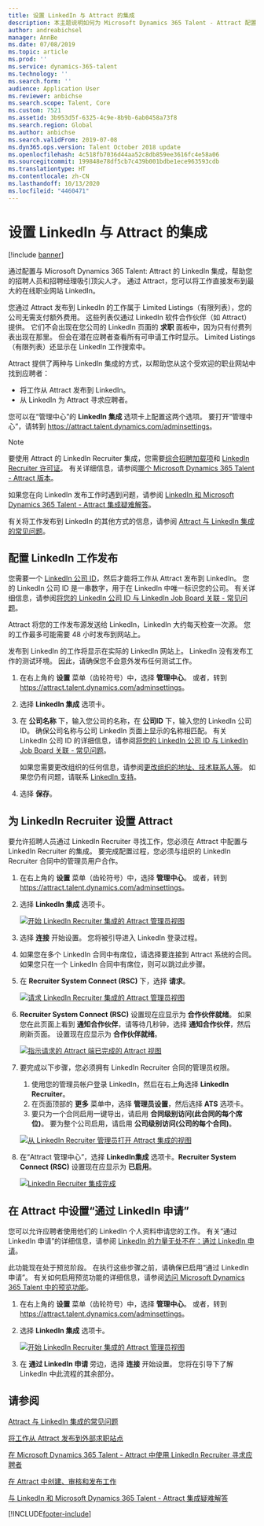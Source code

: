 ```yaml
---
title: 设置 LinkedIn 与 Attract 的集成
description: 本主题说明如何为 Microsoft Dynamics 365 Talent - Attract 配置 LinkedIn 集成，以便您可以轻松地将工作从 Attract 发布到 LinkedIn，并让您的招聘人员可以将他们的招聘信息与应聘者的 LinkedIn 个人资料同步。
author: andreabichsel
manager: AnnBe
ms.date: 07/08/2019
ms.topic: article
ms.prod: ''
ms.service: dynamics-365-talent
ms.technology: ''
ms.search.form: ''
audience: Application User
ms.reviewer: anbichse
ms.search.scope: Talent, Core
ms.custom: 7521
ms.assetid: 3b953d5f-6325-4c9e-8b9b-6ab0458a73f8
ms.search.region: Global
ms.author: anbichse
ms.search.validFrom: 2019-07-08
ms.dyn365.ops.version: Talent October 2018 update
ms.openlocfilehash: 4c518fb7036d44aa52c8db859ee3616fc4e58a06
ms.sourcegitcommit: 199848e78df5cb7c439b001bdbe1ece963593cdb
ms.translationtype: HT
ms.contentlocale: zh-CN
ms.lasthandoff: 10/13/2020
ms.locfileid: "4460471"
---
```

# <a name="set-up-linkedin-integration-with-attract"></a>设置 LinkedIn 与 Attract 的集成

[!include [banner](includes/banner.md)]

通过配置与 Microsoft Dynamics 365 Talent: Attract 的 LinkedIn 集成，帮助您的招聘人员和招聘经理吸引顶尖人才。 通过 Attract，您可以将工作直接发布到最大的在线职业网站 LinkedIn。

您通过 Attract 发布到 LinkedIn 的工作属于 Limited Listings（有限列表），您的公司无需支付额外费用。 这些列表仅通过 LinkedIn 软件合作伙伴（如 Attract）提供。 它们不会出现在您公司的 LinkedIn 页面的 **求职** 面板中，因为只有付费列表出现在那里。 但会在潜在应聘者查看所有可申请工作时显示。 Limited Listings（有限列表）还显示在 LinkedIn 工作搜索中。

Attract 提供了两种与 LinkedIn 集成的方式，以帮助您从这个受欢迎的职业网站中找到应聘者：

- 将工作从 Attract 发布到 LinkedIn。
- 从 LinkedIn 为 Attract 寻求应聘者。

您可以在“管理中心”的 **LinkedIn 集成** 选项卡上配置这两个选项。 要打开“管理中心”，请转到 <https://attract.talent.dynamics.com/adminsettings>。

> [!NOTE]
> 要使用 Attract 的 LinkedIn Recruiter 集成，您需要[综合招聘加载项](https://docs.microsoft.com/dynamics365/unified-operations/talent/attract-comprehensive-hiring)和 [LinkedIn Recruiter 许可证](https://business.linkedin.com/talent-solutions/cx/17/08/recruiter-demo-fs2-k18)。 有关详细信息，请参阅[哪个 Microsoft Dynamics 365 Talent - Attract 版本](./attract-comprehensive-hiring.md)。

如果您在向 LinkedIn 发布工作时遇到问题，请参阅 [LinkedIn 和 Microsoft Dynamics 365 Talent - Attract 集成疑难解答](./attract-troubleshoot-linkedin.md)。

有关将工作发布到 LinkedIn 的其他方式的信息，请参阅 [Attract 与 LinkedIn 集成的常见问题](./attract-linkedin-faq.md)。

## <a name="configure-job-posting-to-linkedin"></a>配置 LinkedIn 工作发布

您需要一个 [LinkedIn 公司 ID](https://aka.ms/findID)，然后才能将工作从 Attract 发布到 LinkedIn。 您的 LinkedIn 公司 ID 是一串数字，用于在 LinkedIn 中唯一标识您的公司。 有关详细信息，请参阅[将您的 LinkedIn 公司 ID 与 LinkedIn Job Board 关联 - 常见问题](https://aka.ms/findID)。

Attract 将您的工作发布源发送给 LinkedIn，LinkedIn 大约每天检查一次源。 您的工作最多可能需要 48 小时发布到网站上。

发布到 LinkedIn 的工作将显示在实际的 LinkedIn 网站上。 LinkedIn 没有发布工作的测试环境。 因此，请确保您不会意外发布任何测试工作。 

1. 在右上角的 **设置** 菜单（齿轮符号）中，选择 **管理中心**。 或者，转到 <https://attract.talent.dynamics.com/adminsettings>。
2. 选择 **LinkedIn 集成** 选项卡。
3. 在 **公司名称** 下，输入您公司的名称，在 **公司ID** 下，输入您的 LinkedIn 公司 ID。 确保公司名称与公司 LinkedIn 页面上显示的名称相匹配。 有关 LinkedIn 公司 ID 的详细信息，请参阅[将您的 LinkedIn 公司 ID 与 LinkedIn Job Board 关联 - 常见问题](https://www.linkedin.com/help/linkedin/answer/98972)。

    如果您需要更改组织的任何信息，请参阅[更改组织的地址、技术联系人等](https://docs.microsoft.com/office365/admin/manage/change-address-contact-and-more)。 如果您仍有问题，请联系 [LinkedIn 支持](https://www.linkedin.com/help/linkedin)。

4. 选择 **保存**。

## <a name="set-up-linkedin-recruiter-with-attract"></a>为 LinkedIn Recruiter 设置 Attract 

要允许招聘人员通过 LinkedIn Recruiter 寻找工作，您必须在 Attract 中配置与 LinkedIn Recruiter 的集成。 要完成配置过程，您必须与组织的 LinkedIn Recruiter 合同中的管理员用户合作。

1. 在右上角的 **设置** 菜单（齿轮符号）中，选择 **管理中心**。 或者，转到 <https://attract.talent.dynamics.com/adminsettings>。
2. 选择 **LinkedIn 集成** 选项卡。

    [![开始 LinkedIn Recruiter 集成的 Attract 管理员视图](./media/LinkedInConnect.png)](./media/LinkedInConnect.png)

3. 选择 **连接** 开始设置。 您将被引导进入 LinkedIn 登录过程。
4. 如果您在多个 LinkedIn 合同中有席位，请选择要连接到 Attract 系统的合同。 如果您只在一个 LinkedIn 合同中有席位，则可以跳过此步骤。
5. 在 **Recruiter System Connect (RSC)** 下，选择 **请求**。

    [![请求 LinkedIn Recruiter 集成的 Attract 管理员视图](./media/RequestLinkedInRSC.png)](./media/RequestLinkedInRSC.png)

6. **Recruiter System Connect (RSC)** 设置现在应显示为 **合作伙伴就绪**。 如果您在此页面上看到 **通知合作伙伴**，请等待几秒钟，选择 **通知合作伙伴**，然后刷新页面。 设置现在应显示为 **合作伙伴就绪**。

    [![指示请求的 Attract 端已完成的 Attract 视图](./media/PartnerReadyRSC.png)](./media/PartnerReadyRSC.png)

7. 要完成以下步骤，您必须拥有 LinkedIn Recruiter 合同的管理员权限。

    1. 使用您的管理员帐户登录 LinkedIn，然后在右上角选择 **LinkedIn Recruiter**。 
    2. 在页面顶部的 **更多** 菜单中，选择 **管理员设置**，然后选择 **ATS** 选项卡。
    3. 要只为一个合同启用一键导出，请启用 **合同级别访问(此合同的每个席位)**。 要为整个公司启用，请启用 **公司级别访问(公司的每个合同)**。

    [![从 LinkedIn Recruiter 管理员打开 Attract 集成的视图](./media/EnableRSC.png)](./media/EnableRSC.png)

8. 在“Attract 管理中心”，选择 **LinkedIn集成** 选项卡。**Recruiter System Connect (RSC)** 设置现在应显示为 **已启用**。

    [![LinkedIn Recruiter 集成完成](./media/RSCSetupComplete.png)](./media/RSCSetupComplete.png)

## <a name="set-up-apply-with-linkedin-in-attract"></a>在 Attract 中设置“通过 LinkedIn 申请”

您可以允许应聘者使用他们的 LinkedIn 个人资料申请您的工作。 有关“通过 LinkedIn 申请”的详细信息，请参阅 [LinkedIn 的力量无处不在：通过 LinkedIn 申请](https://blog.linkedin.com/2011/07/24/apply-with-linkedin)。

此功能现在处于预览阶段。 在执行这些步骤之前，请确保已启用“通过 LinkedIn 申请”。 有关如何启用预览功能的详细信息，请参阅[访问 Microsoft Dynamics 365 Talent 中的预览功能](./access-preview-feature.md)。

1. 在右上角的 **设置** 菜单（齿轮符号）中，选择 **管理中心**。 或者，转到 <https://attract.talent.dynamics.com/adminsettings>。
2. 选择 **LinkedIn 集成** 选项卡。

    [![开始 LinkedIn Recruiter 集成的 Attract 管理员视图](./media/LinkedInConnect.png)](./media/LinkedInConnect.png)

3. 在 **通过 LinkedIn 申请** 旁边，选择 **连接** 开始设置。 您将在引导下了解 LinkedIn 中此流程的其余部分。

## <a name="see-also"></a>请参阅

[Attract 与 LinkedIn 集成的常见问题](./attract-linkedin-faq.md)

[将工作从 Attract 发布到外部求职站点](./posting-jobs-external.md)

[在 Microsoft Dynamics 365 Talent - Attract 中使用 LinkedIn Recruiter 寻求应聘者](./attract-linkedin-recruiter.md)

[在 Attract 中创建、审核和发布工作](./creating-jobs-attract.md)

[与 LinkedIn 和 Microsoft Dynamics 365 Talent - Attract 集成疑难解答](./attract-troubleshoot-linkedin.md)


[!INCLUDE[footer-include](../includes/footer-banner.md)]